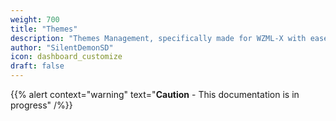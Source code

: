 ```yaml
---
weight: 700
title: "Themes"
description: "Themes Management, specifically made for WZML-X with ease to edit."
author: "SilentDemonSD"
icon: dashboard_customize
draft: false
---
```


{{% alert context="warning" text="**Caution** - This documentation is in progress" /%}}
